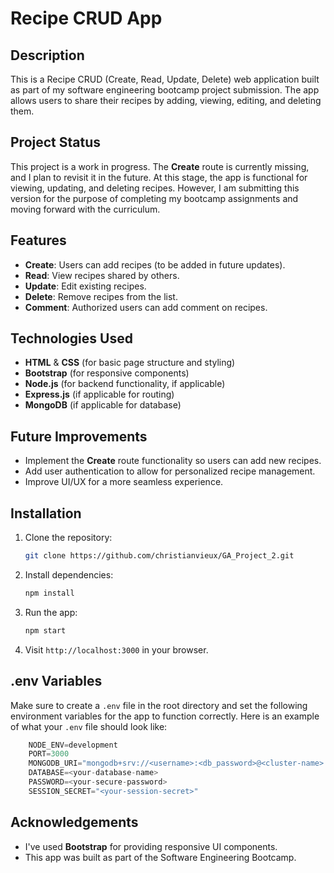 # Recipe CRUD App

## Description

This is a Recipe CRUD (Create, Read, Update, Delete) web application built as part of my software engineering bootcamp project submission. The app allows users to share their recipes by adding, viewing, editing, and deleting them.

## Project Status

This project is a work in progress. The **Create** route is currently missing, and I plan to revisit it in the future. At this stage, the app is functional for viewing, updating, and deleting recipes. However, I am submitting this version for the purpose of completing my bootcamp assignments and moving forward with the curriculum.

## Features

- **Create**: Users can add recipes (to be added in future updates).
- **Read**: View recipes shared by others.
- **Update**: Edit existing recipes.
- **Delete**: Remove recipes from the list.
- **Comment**: Authorized users can add comment on recipes.


## Technologies Used

- **HTML** & **CSS** (for basic page structure and styling)
- **Bootstrap** (for responsive components)
- **Node.js** (for backend functionality, if applicable)
- **Express.js** (if applicable for routing)
- **MongoDB** (if applicable for database)

## Future Improvements

- Implement the **Create** route functionality so users can add new recipes.
- Add user authentication to allow for personalized recipe management.
- Improve UI/UX for a more seamless experience.

## Installation

1. Clone the repository:
   ```bash
   git clone https://github.com/christianvieux/GA_Project_2.git
   ```

2. Install dependencies:
   ```bash
   npm install
   ```

3. Run the app:
   ```bash
   npm start
   ```

4. Visit `http://localhost:3000` in your browser.

## .env Variables

Make sure to create a ```.env``` file in the root directory and set the following environment variables for the app to function correctly. Here is an example of what your ```.env``` file should look like:

```javascript
    NODE_ENV=development
    PORT=3000
    MONGODB_URI="mongodb+srv://<username>:<db_password>@<cluster-name>.mongodb.net/<database-name>?retryWrites=true&w=majority"
    DATABASE=<your-database-name>
    PASSWORD=<your-secure-password>
    SESSION_SECRET="<your-session-secret>"
```

## Acknowledgements

- I've used **Bootstrap** for providing responsive UI components.
- This app was built as part of the Software Engineering Bootcamp.